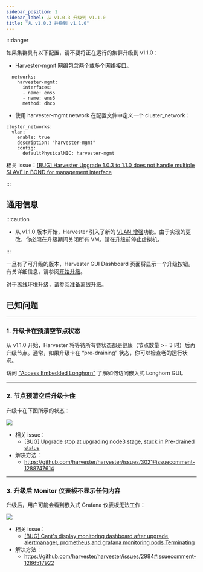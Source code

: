 ```yaml
---
sidebar_position: 2
sidebar_label: 从 v1.0.3 升级到 v1.1.0
title: "从 v1.0.3 升级到 v1.1.0"
---
```


:::danger

如果集群具有以下配置，请不要将正在运行的集群升级到 v1.1.0：

* Harvester-mgmt 网络包含两个或多个网络接口。
```
  networks:
    harvester-mgmt:
      interfaces:
      - name: ens5
      - name: ens6
      method: dhcp
```

* 使用 harvester-mgmt network 在配置文件中定义一个 cluster_network：
```
cluster_networks:
  vlan:
    enable: true
    description: "harvester-mgmt"
    config:
      defaultPhysicalNIC: harvester-mgmt
```

相关 issue：[[BUG] Harvester Upgrade 1.0.3 to 1.1.0 does not handle multiple SLAVE in BOND for management interface](https://github.com/harvester/harvester/issues/3045)

:::

## 通用信息

:::caution

- 从 v1.1.0 版本开始，Harvester 引入了新的 [VLAN 增强](https://github.com/harvester/harvester/issues/2236)功能。由于实现的更改，你必须在升级期间关闭所有 VM。请在升级前停止虚拟机。

:::

一旦有了可升级的版本，Harvester GUI Dashboard 页面将显示一个升级按钮。有关详细信息，请参阅[开始升级](./automatic.md#开始升级)。

对于离线环境升级，请参阅[准备离线升级](./automatic.md#准备离线升级)。


## 已知问题

---

### 1. 升级卡在预清空节点状态

从 v1.1.0 开始，Harvester 将等待所有卷状态都是健康（节点数量 >= 3 时）后再升级节点。通常，如果升级卡在 “pre-draining” 状态，你可以检查卷的运行状况。

访问 ["Access Embedded Longhorn"](../troubleshooting/harvester.md#access-embedded-longhorn) 了解如何访问嵌入式 Longhorn GUI。

---

### 2. 节点预清空后升级卡住

升级卡在下图所示的状态：

![](/img/v1.1/upgrade/known_issues/3021-stuck.png)


- 相关 issue：
   - [[BUG] Upgrade stop at upgrading node3 stage, stuck in Pre-drained status](https://github.com/harvester/harvester/issues/3021)
- 解决方法：
   - https://github.com/harvester/harvester/issues/3021#issuecomment-1288747614

---

### 3. 升级后 Monitor 仪表板不显示任何内容

升级后，用户可能会看到嵌入式 Grafana 仪表板无法工作：

![](/img/v1.1/upgrade/known_issues/2984-grafana.png)

- 相关 issue：
   - [[BUG] Cant's display monitoring dashboard after upgrade, alertmanager, prometheus and grafana monitoring pods Terminating](https://github.com/harvester/harvester/issues/2984)
- 解决方法：
   - https://github.com/harvester/harvester/issues/2984#issuecomment-1286517922


